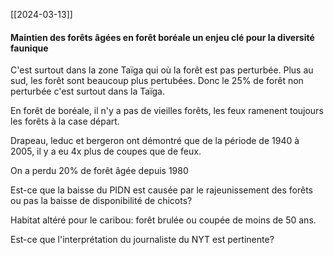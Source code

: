 [[2024-03-13]]
#### Maintien des forêts âgées en forêt boréale un enjeu clé pour la diversité faunique
C'est surtout dans la zone Taïga qui où la forêt est pas perturbée. Plus au sud, les forêt sont beaucoup plus pertubées. Donc le 25% de forêt non perturbée c'est surtout dans la Taïga. 

En forêt de boréale, il n'y a pas de vieilles forêts, les feux ramenent toujours les forêts à la case départ. 

Drapeau, leduc et bergeron ont démontré que de la période de 1940 à 2005, il y a eu 4x plus de coupes que de feux. 

On a perdu 20% de forêt âgée depuis 1980

Est-ce que la baisse du PIDN est causée par le rajeunissement des forêts ou pas la baisse de disponibilité de chicots?

Habitat altéré pour le caribou: forêt brulée ou coupée de moins de 50 ans. 

Est-ce que l'interprétation du journaliste du NYT est pertinente? 